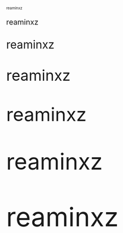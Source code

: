 <p style="font-size:10px" >reaminxz</p>
<p style="font-size:20px" >reaminxz</p>
<p style="font-size:30px" >reaminxz</p>
<p style="font-size:40px" >reaminxz</p>
<p style="font-size:50px" >reaminxz</p>
<p style="font-size:60px;" >reaminxz</p>
<p style="font-size:70px;" >reaminxz</p>

<!-- 
        font-size: 1em;
        font-size: 2em;
        font-size: 3em;
        font-size: 4em;
        font-size: 5em;
        font-size: 6em;
        font-size: 7em;
                         -->
